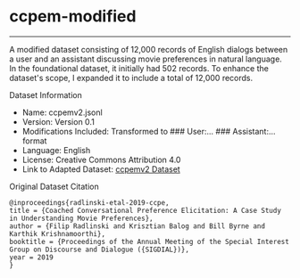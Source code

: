 # ccpem-modified
---
A modified dataset consisting of 12,000 records of English dialogs between a user and an assistant discussing movie preferences in natural language. In the foundational dataset, it initially had 502 records. To enhance the dataset's scope, I expanded it to include a total of 12,000 records.

Dataset Information

- Name: ccpemv2.jsonl
- Version: Version 0.1
- Modifications Included: Transformed to ### User:... ### Assistant:... format
- Language: English
- License: Creative Commons Attribution 4.0
- Link to Adapted Dataset: [ccpemv2 Dataset](https://huggingface.co/datasets/aloobun/ccpemv2)

Original Dataset Citation
```
@inproceedings{radlinski-etal-2019-ccpe,
title = {Coached Conversational Preference Elicitation: A Case Study in Understanding Movie Preferences},
author = {Filip Radlinski and Krisztian Balog and Bill Byrne and Karthik Krishnamoorthi},
booktitle = {Proceedings of the Annual Meeting of the Special Interest Group on Discourse and Dialogue ({SIGDIAL})},
year = 2019
}
```
